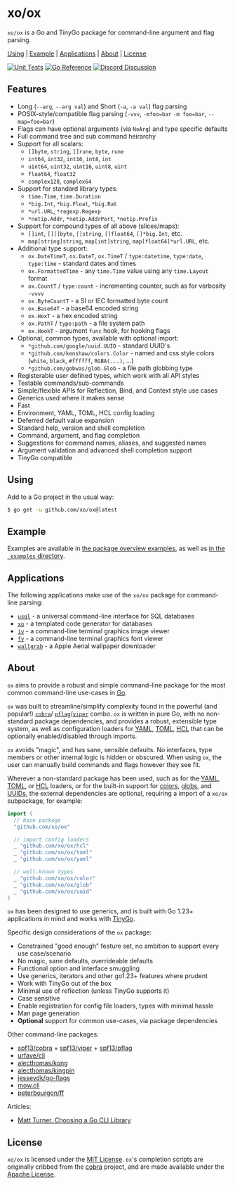 # xo/ox

`xo/ox` is a Go and TinyGo package for command-line argument and flag parsing.

[Using][] | [Example][] | [Applications][] | [About][] | [License][]

[Using]: #using "Using"
[Example]: #example "Example"
[Applications]: #applications "Applications"
[About]: #about "About"
[License]: #license "License"

[![Unit Tests][ox-ci-status]][ox-ci]
[![Go Reference][goref-ox-status]][goref-ox]
[![Discord Discussion][discord-status]][discord]

[ox-ci]: https://github.com/xo/ox/actions/workflows/test.yml
[ox-ci-status]: https://github.com/xo/ox/actions/workflows/test.yml/badge.svg
[goref-ox]: https://pkg.go.dev/github.com/xo/ox
[goref-ox-status]: https://pkg.go.dev/badge/github.com/xo/ox.svg
[discord]: https://discord.gg/yJKEzc7prt "Discord Discussion"
[discord-status]: https://img.shields.io/discord/829150509658013727.svg?label=Discord&logo=Discord&colorB=7289da&style=flat-square "Discord Discussion"

## Features

- Long (`--arg`, `--arg val`) and Short (`-a`, `-a val`) flag parsing
- POSIX-style/compatible flag parsing (`-vvv`, `-mfoo=bar` `-m foo=bar`, `--map=foo=bar`)
- Flags can have optional arguments (via `NoArg`) and type specific defaults
- Full command tree and sub command heirarchy
- Support for all scalars:
  - `[]byte`, `string`, `[]rune`, `byte`, `rune`
  - `int64`, `int32`, `int16`, `int8`, `int`
  - `uint64`, `uint32`, `uint16`, `uint8`, `uint`
  - `float64`, `float32`
  - `complex128`, `complex64`
- Support for standard library types:
  - `time.Time`, `time.Duration`
  - `*big.Int`, `*big.Float`, `*big.Rat`
  - `*url.URL`, `*regexp.Regexp`
  - `*netip.Addr`, `*netip.AddrPort`, `*netip.Prefix`
- Support for compound types of all above (slices/maps):
  - `[]int`, `[][]byte`, `[]string`, `[]float64`, `[]*big.Int`, etc.
  - `map[string]string`, `map[int]string`, `map[float64]*url.URL`, etc.
- Additional type support:
  - `ox.DateTimeT`, `ox.DateT`, `ox.TimeT` / `type:datetime`, `type:date`, `type:time` - standard dates and times
  - `ox.FormattedTime` - any `time.Time` value using any `time.Layout` format
  - `ox.CountT` / `type:count` - incrementing counter, such as for verbosity `-vvvv`
  - `ox.ByteCountT` - a SI or IEC formatted byte count
  - `ox.Base64T` - a base64 encoded string
  - `ox.HexT` - a hex encoded string
  - `ox.PathT` / `type:path` - a file system path
  - `ox.HookT` - argument `func` hook, for hooking flags
- Optional, common types, available with optional import:
  - `*github.com/google/uuid.UUID` - standard UUID's
  - `*github.com/kenshaw/colors.Color` - named and css style colors (`white`, `black`, `#ffffff`, `RGBA(...)`, ...)
  - `*github.com/gobwas/glob.Glob` - a file path globbing type
- Registerable user defined types, which work with all API styles
- Testable commands/sub-commands
- Simple/flexible APIs for Reflection, Bind, and Context style use cases
- Generics used where it makes sense
- Fast
- Environment, YAML, TOML, HCL config loading
- Deferred default value expansion
- Standard help, version and shell completion
- Command, argument, and flag completion
- Suggestions for command names, aliases, and suggested names
- Argument validation and advanced shell completion support
- TinyGo compatible

## Using

Add to a Go project in the usual way:

```sh
$ go get -u github.com/xo/ox@latest
```

## Example

Examples are available in [the package overview examples][pkg-overview], as
well as [in the `_examples` directory](_examples).

[pkg-overview]: https://pkg.go.dev/github.com/xo/ox#pkg-overview

## Applications

The following applications make use of the `xo/ox` package for command-line
parsing:

- [`usql`][usql] - a universal command-line interface for SQL databases
- [`xo`][xo] - a templated code generator for databases
- [`iv`][iv] - a command-line terminal graphics image viewer
- [`fv`][fv] - a command-line terminal graphics font viewer
- [`wallgrab`][wallgrab] - a Apple Aerial wallpaper downloader

[usql]: https://github.com/xo/usql
[xo]: https://github.com/xo/xo
[iv]: https://github.com/xo/iv
[fv]: https://github.com/xo/fv
[wallgrab]: https://github.com/kenshaw/wallgrab

## About

`ox` aims to provide a robust and simple command-line package for the most
common command-line use-cases in [Go][golang].

`ox` was built to streamline/simplify complexity found in the powerful (and
popular!) [`cobra`][cobra]/ [`pflag`][pflag]/[`viper`][viper] combo. `ox` is
written in pure Go, with no non-standard package dependencies, and provides a
robust, extensible type system, as well as configuration loaders for
[YAML][yaml], [TOML][toml], [HCL][hcl] that can be optionally enabled/disabled
through imports.

`ox` avoids "magic", and has sane, sensible defaults. No interfaces, type
members or other internal logic is hidden or obscured. When using `ox`, the
user can manually build commands and flags however they see fit.

Wherever a non-standard package has been used, such as for the [YAML][yaml],
[TOML][toml], or [HCL][hcl] loaders, or for the built-in support for
[colors](color), [globs](glob), and [UUIDs](uuid), the external dependencies
are optional, requiring a import of a `xo/ox` subpackage, for example:

```go
import (
  // base package
  "github.com/xo/ox"

  // import config loaders
  _ "github.com/xo/ox/hcl"
  _ "github.com/xo/ox/toml"
  _ "github.com/xo/ox/yaml"

  // well-known types
  _ "github.com/xo/ox/color"
  _ "github.com/xo/ox/glob"
  _ "github.com/xo/ox/uuid"
)
```

`ox` has been designed to use generics, and is built with Go 1.23+ applications
in mind and works with [TinyGo][tinygo].

Specific design considerations of the `ox` package:

- Constrained "good enough" feature set, no ambition to support every use
  case/scenario
- No magic, sane defaults, overrideable defaults
- Functional option and interface smuggling
- Use generics, iterators and other go1.23+ features where prudent
- Work with TinyGo out of the box
- Minimal use of reflection (unless TinyGo supports it)
- Case sensitive
- Enable registration for config file loaders, types with minimal hassle
- Man page generation
- **Optional** support for common use-cases, via package dependencies

Other command-line packages:

- [spf13/cobra][cobra] + [spf13/viper][viper] + [spf13/pflag][pflag]
- [urfave/cli][urfave]
- [alecthomas/kong][kong]
- [alecthomas/kingpin][kingpin]
- [jessevdk/go-flags][go-flags]
- [mow.cli][mowcli]
- [peterbourgon/ff][pbff]

[cobra]: https://github.com/spf13/cobra
[go-flags]: https://github.com/jessevdk/go-flags
[golang]: https://go.dev
[kingpin]: https://github.com/alecthomas/kingpin
[kong]: https://github.com/alecthomas/kong
[mowcli]: https://github.com/jawher/mow.cli
[pbff]: https://github.com/peterbourgon/ff
[pflag]: https://github.com/spf13/pflag
[tinygo]: https://tinygo.org
[urfave]: https://github.com/urfave/cli
[viper]: https://github.com/spf13/viper

Articles:

- [Matt Turner, Choosing a Go CLI Library][mtgocli]

[mtgocli]: https://mt165.co.uk/blog/golang-cli-library/

## License

`xo/ox` is licensed under the [MIT License](LICENSE). `ox`'s completion scripts
are originally cribbed from the [cobra][cobra] project, and are made available
under the [Apache License](LICENSE.completions.txt).

[hcl]: https://github.com/hashicorp/hcl
[toml]: https://toml.io
[yaml]: https://yaml.org
